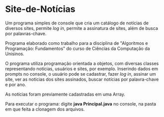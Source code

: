 # Site-de-Notícias
Um programa simples de console que cria um catálogo de notícias de diversos sites, permite *log in*,  permite a assinatura de sites, além de busca por palavras-chave.

Programa elaborado como trabalho para a disciplina de "Algoritmos e Programação: Fundamentos" do curso de Ciências da Computação da Unisinos.

O programa utiliza programação orientada a objetos, com diversas classes representando notícias, usuários e sites, por exemplo. Inserindo dados em prompts no console, o usuário pode se cadastrar, fazer *log in*, assinar um site, ver as notícias dos sites assinados, buscar notícias por palavra-chave e por ano.

As notícias foram previamente cadastradas em uma Array. 

Para executar o programa: digite **java Principal.java** no console, na pasta em que feita a clonagem dos arquivos.
